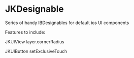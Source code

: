 # JKDesignable
Series of handy IBDesignables for default ios UI components

Features to include:

JKUIView
  layer.cornerRadius

JKUIButton
  setExclusiveTouch

